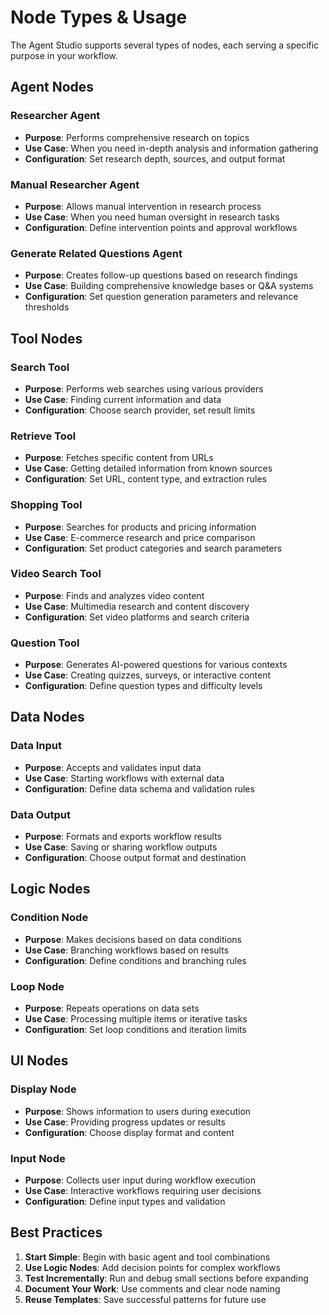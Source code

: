 # Node Types & Usage

The Agent Studio supports several types of nodes, each serving a specific purpose in your workflow.

## Agent Nodes

### Researcher Agent
- **Purpose**: Performs comprehensive research on topics
- **Use Case**: When you need in-depth analysis and information gathering
- **Configuration**: Set research depth, sources, and output format

### Manual Researcher Agent
- **Purpose**: Allows manual intervention in research process
- **Use Case**: When you need human oversight in research tasks
- **Configuration**: Define intervention points and approval workflows

### Generate Related Questions Agent
- **Purpose**: Creates follow-up questions based on research findings
- **Use Case**: Building comprehensive knowledge bases or Q&A systems
- **Configuration**: Set question generation parameters and relevance thresholds

## Tool Nodes

### Search Tool
- **Purpose**: Performs web searches using various providers
- **Use Case**: Finding current information and data
- **Configuration**: Choose search provider, set result limits

### Retrieve Tool
- **Purpose**: Fetches specific content from URLs
- **Use Case**: Getting detailed information from known sources
- **Configuration**: Set URL, content type, and extraction rules

### Shopping Tool
- **Purpose**: Searches for products and pricing information
- **Use Case**: E-commerce research and price comparison
- **Configuration**: Set product categories and search parameters

### Video Search Tool
- **Purpose**: Finds and analyzes video content
- **Use Case**: Multimedia research and content discovery
- **Configuration**: Set video platforms and search criteria

### Question Tool
- **Purpose**: Generates AI-powered questions for various contexts
- **Use Case**: Creating quizzes, surveys, or interactive content
- **Configuration**: Define question types and difficulty levels

## Data Nodes

### Data Input
- **Purpose**: Accepts and validates input data
- **Use Case**: Starting workflows with external data
- **Configuration**: Define data schema and validation rules

### Data Output
- **Purpose**: Formats and exports workflow results
- **Use Case**: Saving or sharing workflow outputs
- **Configuration**: Choose output format and destination

## Logic Nodes

### Condition Node
- **Purpose**: Makes decisions based on data conditions
- **Use Case**: Branching workflows based on results
- **Configuration**: Define conditions and branching rules

### Loop Node
- **Purpose**: Repeats operations on data sets
- **Use Case**: Processing multiple items or iterative tasks
- **Configuration**: Set loop conditions and iteration limits

## UI Nodes

### Display Node
- **Purpose**: Shows information to users during execution
- **Use Case**: Providing progress updates or results
- **Configuration**: Choose display format and content

### Input Node
- **Purpose**: Collects user input during workflow execution
- **Use Case**: Interactive workflows requiring user decisions
- **Configuration**: Define input types and validation

## Best Practices

1. **Start Simple**: Begin with basic agent and tool combinations
2. **Use Logic Nodes**: Add decision points for complex workflows
3. **Test Incrementally**: Run and debug small sections before expanding
4. **Document Your Work**: Use comments and clear node naming
5. **Reuse Templates**: Save successful patterns for future use